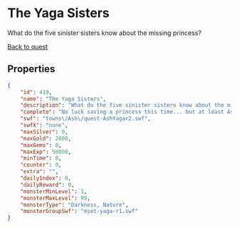 # The Yaga Sisters

What do the five sinister sisters know about the missing princess?

[Back to quest](../quests.md)

## Properties

```json
{
    "id": 419,
    "name": "The Yaga Sisters",
    "description": "What do the five sinister sisters know about the missing princess?",
    "complete": "No luck saving a princess this time... but at least Ash's friend isn't stone... amphibious, yes, but not stone.",
    "swf": "towns\/Ash\/quest-AshYagar2.swf",
    "swfX": "none",
    "maxSilver": 0,
    "maxGold": 2000,
    "maxGems": 0,
    "maxExp": 50000,
    "minTime": 0,
    "counter": 0,
    "extra": "",
    "dailyIndex": 0,
    "dailyReward": 0,
    "monsterMinLevel": 1,
    "monsterMaxLevel": 99,
    "monsterType": "Darkness, Nature",
    "monsterGroupSwf": "mset-yaga-r1.swf"
}
```

